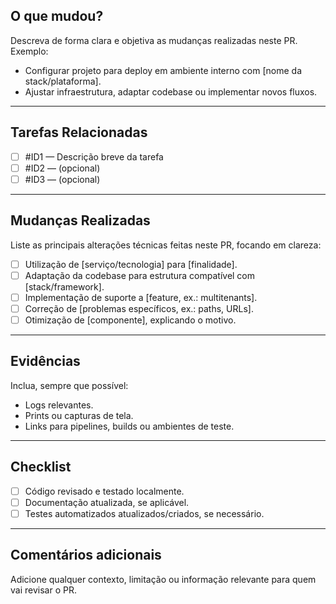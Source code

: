 ## O que mudou?

Descreva de forma clara e objetiva as mudanças realizadas neste PR.  
Exemplo:  
- Configurar projeto para deploy em ambiente interno com [nome da stack/plataforma].  
- Ajustar infraestrutura, adaptar codebase ou implementar novos fluxos.

---

## Tarefas Relacionadas

- [ ] #ID1 — Descrição breve da tarefa
- [ ] #ID2 — (opcional)
- [ ] #ID3 — (opcional)

---

## Mudanças Realizadas

Liste as principais alterações técnicas feitas neste PR, focando em clareza:  
- [ ] Utilização de [serviço/tecnologia] para [finalidade].  
- [ ] Adaptação da codebase para estrutura compatível com [stack/framework].  
- [ ] Implementação de suporte a [feature, ex.: multitenants].  
- [ ] Correção de [problemas específicos, ex.: paths, URLs].  
- [ ] Otimização de [componente], explicando o motivo.

---

## Evidências

Inclua, sempre que possível:  
- Logs relevantes.  
- Prints ou capturas de tela.  
- Links para pipelines, builds ou ambientes de teste.

---

## Checklist

- [ ] Código revisado e testado localmente.
- [ ] Documentação atualizada, se aplicável.
- [ ] Testes automatizados atualizados/criados, se necessário.

---

## Comentários adicionais

Adicione qualquer contexto, limitação ou informação relevante para quem vai revisar o PR.
